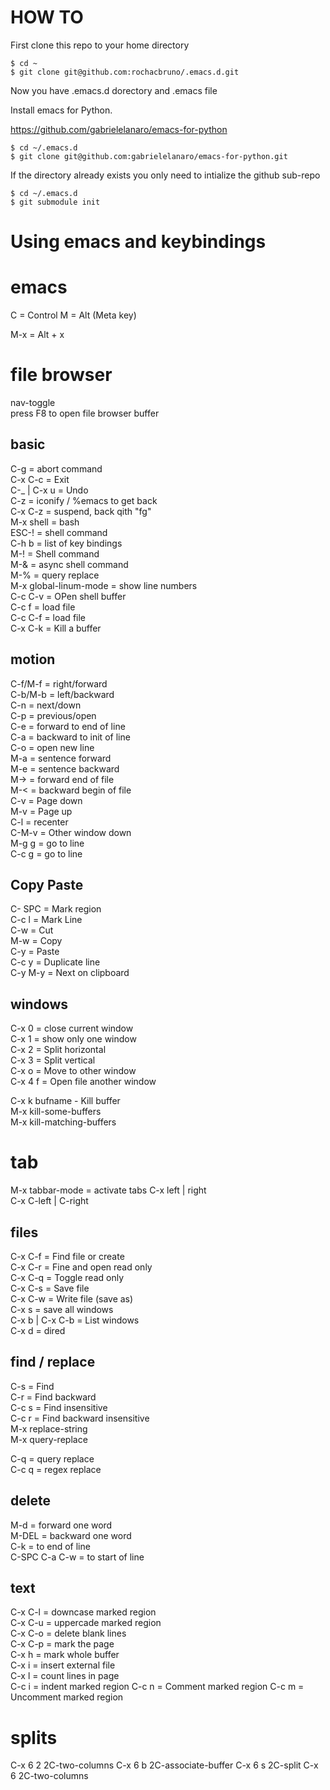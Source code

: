 # HOW TO

First clone this repo to your home directory

```
$ cd ~
$ git clone git@github.com:rochacbruno/.emacs.d.git
```

Now you have .emacs.d dorectory and .emacs file


Install emacs for Python.  

https://github.com/gabrielelanaro/emacs-for-python  

```
$ cd ~/.emacs.d
$ git clone git@github.com:gabrielelanaro/emacs-for-python.git
```

If the directory already exists you only need to intialize the github sub-repo

```
$ cd ~/.emacs.d
$ git submodule init
```

# Using emacs and keybindings

# emacs

C = Control
M = Alt (Meta key)

M-x = Alt + x

# file browser
<f8> nav-toggle  
press F8 to open file browser buffer 

## basic  
C-g = abort command  
C-x C-c = Exit  
C-_ | C-x u = Undo  
C-z = iconify / %emacs to get back  
C-x C-z = suspend, back qith "fg"  
M-x shell = bash  
ESC-! = shell command  
C-h b = list of key bindings  
M-! = Shell command  
M-& = async shell command  
M-% = query replace  
M-x global-linum-mode = show line numbers  
C-c C-v = OPen shell buffer  
C-c f = load file  
C-c C-f = load file  
C-x C-k = Kill a buffer    
  
## motion  
  
C-f/M-f = right/forward  
C-b/M-b = left/backward  
C-n = next/down  
C-p = previous/open  
C-e = forward to end of line  
C-a = backward to init of line  
C-o = open new line  
M-a = sentence forward  
M-e = sentence backward  
M-> = forward end of file  
M-< = backward begin of file  
C-v = Page down  
M-v = Page up  
C-l = recenter  
C-M-v = Other window down  
M-g g = go to line  
C-c g = go to line

  
## Copy Paste  
C- SPC = Mark region  
C-c l = Mark Line  
C-w = Cut  
M-w = Copy  
C-y = Paste  
C-c y = Duplicate line  
C-y M-y = Next on clipboard  


  
## windows  
C-x 0 = close current window  
C-x 1 = show only one window  
C-x 2 = Split horizontal  
C-x 3 = Split vertical  
C-x o = Move to other window  
C-x 4 f = Open file another window  
  
C-x k bufname - Kill buffer  
M-x kill-some-buffers  
M-x kill-matching-buffers  


# tab  
M-x tabbar-mode = activate tabs
C-x left | right  
C-x C-left | C-right  
  
## files  
C-x C-f = Find file or create  
C-x C-r = Fine and open read only  
C-x C-q = Toggle read only  
C-x C-s = Save file  
C-x C-w = Write file (save as)  
C-x s = save all windows  
C-x b | C-x C-b = List windows  
C-x d = dired  
  
## find / replace  
C-s = Find  
C-r = Find backward  
C-c s = Find insensitive  
C-c r = Find backward insensitive   
M-x replace-string  
M-x query-replace  

C-q = query replace  
C-c q = regex replace  


  
## delete  
  
M-d = forward one word  
M-DEL = backward one word  
C-k = to end of line  
C-SPC C-a C-w = to start of line  
  
## text  
C-x C-l = downcase marked region  
C-x C-u = uppercade marked region  
C-x C-o = delete blank lines  
C-x C-p = mark the page  
C-x h = mark whole buffer  
C-x i = insert external file  
C-x l = count lines in page  
C-c i = indent marked region
C-c n = Comment marked region
C-c m = Uncomment marked region
 
# splits
C-x 6 2         2C-two-columns
C-x 6 b         2C-associate-buffer
C-x 6 s         2C-split
C-x 6 <f2>      2C-two-columns

